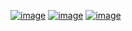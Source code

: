 <template>
  <div id="app">
   <img src="src/assets/logo.png">
    <router-view></router-view>
  </div>
</template>

[![image](https://img.shields.io/github/issues/gdmec07150723/vuxweather.svg)](https://github.com/gdmec07150723/vuxweather/issues)
[![image](https://img.shields.io/github/forks/gdmec07150723/vuxweather.svg)](https://github.com/gdmec07150723/vuxweather/newwork)
[![image](https://img.shields.io/github/stars/gdmec07150723/vuxweather.svg)](https://github.com/gdmec07150723/vuxweather/stargazers)
